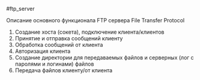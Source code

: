 #ftp_server

Описание основного функционала FTP сервера
File Transfer Protocol

1. Создание хоста (сокета), подключение клиента/клиентов
2. Принятие и отправка сообщений клиенту
3. Обработка сообщений от клиента
4. Авторизация клиента
5. Создание директории для передаваемых файлов и серверных (лог с паролями и логинами) файлов
6. Передача файлов клиенту/от клиента
